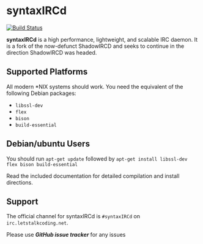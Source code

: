 # syntaxIRCd
[![Build Status](https://travis-ci.org/CustomIRCd/sIRCd.svg?branch=master)](https://travis-ci.org/CustomIRCd/sIRCd)

**syntaxIRCd** is a high performance, lightweight, and scalable
IRC daemon. It is a fork of the now-defunct ShadowIRCD and seeks to continue in
the direction ShadowIRCD was headed.

## Supported Platforms

All modern \*NIX systems should work. You need the equivalent of the following
Debian packages:

 - `libssl-dev`
 - `flex`
 - `bison`
 - `build-essential`

## Debian/ubuntu Users

You should run `apt-get update` followed by `apt-get install libssl-dev flex bison build-essential`

Read the included documentation for detailed compilation and install
directions.

## Support

The official channel for syntaxIRCd is `#syntaxIRCd` on
`irc.letstalkcoding.net`. 

Please use ***GitHub issue tracker*** for any issues
